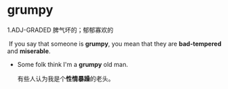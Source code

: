 # grumpy

1.ADJ-GRADED 脾气坏的；郁郁寡欢的

​	If you say that someone is **grumpy**, you mean that they are **bad-tempered** and **miserable**.

- Some folk think I'm a **grumpy** old man.

  有些人认为我是个**性情暴躁**的老头。